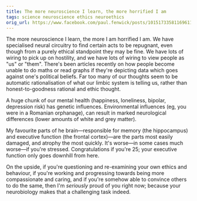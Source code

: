 ```yaml
---
title: The more neuroscience I learn, the more horrified I am
tags: science neuroscience ethics neuroethics
orig_url: https://www.facebook.com/paul.fenwick/posts/10151733581169611
---
```


The more neuroscience I learn, the more I am horrified I am. We have
specialised neural circuitry to find certain acts to be repugnant, even though
from a purely ethical standpoint they may be fine. We have lots of wiring to
pick up on hostility, and we have lots of wiring to view people as "us" or
"them". There's been articles recently on how people become unable to do maths
or read graphs if they're depicting data which goes against one's political
beliefs. Far too many of our thoughts seem to be automatic rationalisation of
what our limbic system is telling us, rather than honest-to-goodness rational
and ethic thought.

<!--more-->

A huge chunk of our mental health (happiness, loneliness, bipolar, depression
risk) has genetic influences. Environmental influences (eg, you were in a
Romanian orphanage), can result in marked neurological differences (lower
amounts of white and grey matter).

My favourite parts of he brain—responsible for memory (the hippocampus) and
executive function (the frontal cortex)—are the parts most easily damaged, and
atrophy the most quickly. It's worse—in some cases much worse—if you're
stressed. Congratulations if you're 25; your executive function only goes
downhill from here.

On the upside, if you're questioning and re-examining your own ethics and
behaviour, if you're working and progressing towards being more compassionate
and caring, and if you're somehow able to convince others to do the same, then
I'm *seriously* proud of you right now; because your neurobiology makes that a
challenging task indeed.
